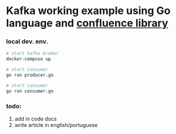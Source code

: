 # Kafka working example using Go language and [confluence library](https://github.com/confluentinc/confluent-kafka-go)

### local dev. env.

```bash
# start kafka broker
docker-compose up

# start consumer
go run producer.go

# start consumer
go run consumer.go
```

### todo:

1. add in code docs
1. write article in english/portuguese
